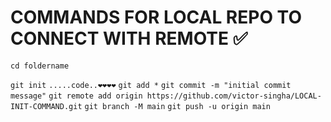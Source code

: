 # COMMANDS FOR LOCAL REPO TO CONNECT WITH REMOTE ✅ 
`cd foldername`

`git init`
`.....code..❤❤❤❤`
`git add *`
`git commit -m "initial commit message"`
`git remote add origin https://github.com/victor-singha/LOCAL-INIT-COMMAND.git`
`git branch -M main`
`git push -u origin main`

